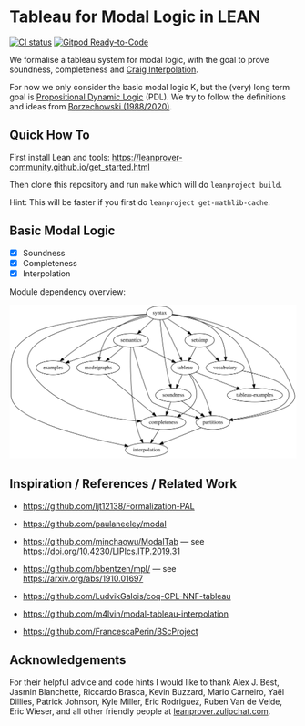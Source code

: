 # Tableau for Modal Logic in LEAN

[![CI status](https://github.com/m4lvin/tablean/actions/workflows/build.yml/badge.svg)](https://github.com/m4lvin/tablean/actions/workflows/build.yml)
[![Gitpod Ready-to-Code](https://img.shields.io/badge/Gitpod-ready--to--code-blue?logo=gitpod)](https://gitpod.io/#https://github.com/m4lvin/tablean)

We formalise a tableau system for modal logic, with the goal to prove soundness, completeness and [Craig Interpolation](https://en.wikipedia.org/wiki/Craig_interpolation).

For now we only consider the basic modal logic K, but the (very) long term goal is [Propositional Dynamic Logic](https://plato.stanford.edu/entries/logic-dynamic/) (PDL).
We try to follow the definitions and ideas from [Borzechowski (1988/2020)](https://malv.in/2020/borzechowski-pdl/).


## Quick How To

First install Lean and tools: <https://leanprover-community.github.io/get_started.html>

Then clone this repository and run `make` which will do `leanproject build`.

Hint: This will be faster if you first do `leanproject get-mathlib-cache`.


## Basic Modal Logic

- [x] Soundness
- [x] Completeness
- [x] Interpolation

Module dependency overview:

![Dependency graph](./dependencies.svg)


## Inspiration / References / Related Work

- https://github.com/ljt12138/Formalization-PAL

- https://github.com/paulaneeley/modal

- https://github.com/minchaowu/ModalTab — see https://doi.org/10.4230/LIPIcs.ITP.2019.31

- https://github.com/bbentzen/mpl/ — see https://arxiv.org/abs/1910.01697

- https://github.com/LudvikGalois/coq-CPL-NNF-tableau

- https://github.com/m4lvin/modal-tableau-interpolation

- https://github.com/FrancescaPerin/BScProject


## Acknowledgements

For their helpful advice and code hints I would like to thank
Alex J. Best,
Jasmin Blanchette,
Riccardo Brasca,
Kevin Buzzard,
Mario Carneiro,
Yaël Dillies,
Patrick Johnson,
Kyle Miller,
Eric Rodriguez,
Ruben Van de Velde,
Eric Wieser,
and all other friendly people at [leanprover.zulipchat.com](https://leanprover.zulipchat.com/).
